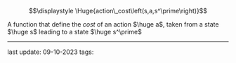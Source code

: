 $$\displaystyle \Huge{action\_cost\left(s,a,s^\prime\right)}$$

A function that define the *cost* of an action $\huge a$, taken from a state $\huge s$ leading to a state $\huge s^\prime$

---
last update: 09-10-2023
tags:
